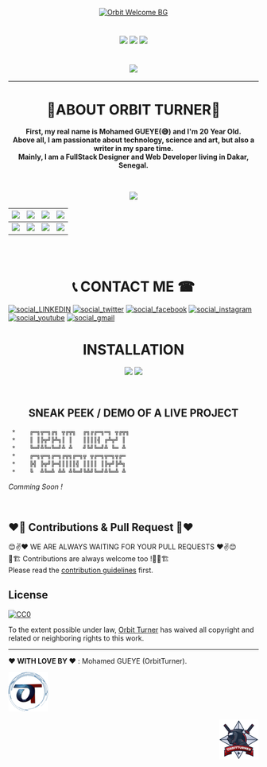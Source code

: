 <p align="center">
  <a href="http://orbitturner.yj.fr/"><img src="https://github.com/orbitturner/orbitturner/blob/master/OrbitGalaxyGithub.png?raw=true" width="auto" alt="Orbit Welcome BG"/></a>
</p>
 

#
 
<p align="center">
<a href="https://github.com/orbitturner/orbitnextframework/archive/ONF_V1.0.1.zip"><img src="https://img.shields.io/badge/PROUDLY-FROM%20THE%20GREAT-green?style=for-the-badge&logo=love&logoColor=GREEN"></a>
<a href="https://github.com/orbitturner/orbitnextframework/issues/new/choose"><img src="https://img.shields.io/badge/COUNTRY%20OF%20-SENEGAL-ffc300?style=for-the-badge"></a>
<a href="https://github.com/orbitturner/orbitnextframework/issues/new/choose"><img src="https://img.shields.io/badge/IN%20SWEET-CONTINENT%20OF%20AFRICA-crimson?style=for-the-badge"></a>
</p>


#
 
<p align="center"><img src="https://cdn.rawgit.com/sindresorhus/awesome/d7305f38d29fed78fa85652e3a63e154dd8e8829/media/badge.svg"/></p>

________
<h1 align="center">🤩ABOUT ORBIT TURNER🤔</h1>
<p  align="center">
<strong>First, my real name is Mohamed GUEYE(😅) and I'm 20 Year Old.<br>
Above all, I am passionate about technology, science and art, but also a writer in my spare time.
<br>Mainly, I am a FullStack Designer and Web Developer living in Dakar, Senegal.</strong>
</p>


<br>
<p align="center"><img src="https://img.shields.io/badge/MOST%20USED-PRORAMMING%20LANGUAGES-21618C?style=for-the-badge"/></p>

| <img src="https://img.shields.io/badge/PHP%20IS%20BAE-grey?style=for-the-badge&logo=php&logoWidth=25"/> 	| <img src="https://img.shields.io/badge/HTML_CSS-grey?style=for-the-badge&logo=html5&logoWidth=25"/> 	| <img src="https://img.shields.io/badge/JS-grey?style=for-the-badge&logo=javascript&logoWidth=25"/> 	| <img src="https://img.shields.io/badge/PYTHON-grey?style=for-the-badge&logo=PYTHON&logoWidth=25"/> 	|
|:-:	|:-:	|:-:	|:-:	|
| <img src="https://img.shields.io/badge/C%20LANGUAGE-grey?style=for-the-badge&logo=C&logoWidth=25"/> 	| <img src="https://img.shields.io/badge/C%20SHARP-grey?style=for-the-badge&logo=C%20sharp&logoWidth=25"/> 	| <img src="https://img.shields.io/badge/JAVA-grey?style=for-the-badge&logo=JAVA&logoWidth=25"/> 	| <img src="https://img.shields.io/badge/SQL-grey?style=for-the-badge&logo=mysql&logoWidth=25"/> 	|

<br>
<br>

<h1 align="center">📞 CONTACT ME ☎</h1>
<a href="https://www.linkedin.com/in/orbitturner/"><img src="https://img.shields.io/badge/LINKEDIN-@orbitturner-0e76a8?style=for-the-badge&logo=linkedin&logoColor=0e76a8&logoWidth=25" alt="social_LINKEDIN"/></a>
<a href="https://twitter.com/orbitturner"><img src="https://img.shields.io/badge/TWITTER-@orbitturner-1DA1F2?style=for-the-badge&logo=twitter&logoColor=1DA1F2&logoWidth=25" alt="social_twitter"></a>
<a href="https://facebook.com/orbitturner"><img src="https://img.shields.io/badge/FACEBOOK-@orbitturner-4267B2?style=for-the-badge&logo=facebook&logoColor=4267B2&logoWidth=25" alt="social_facebook"></a>
<a href="https://instagram.com/orbitturner"><img src="https://img.shields.io/badge/INSTAGRAM-@orbitturner-C13584?style=for-the-badge&logo=instagram&logoColor=C13584&logoWidth=25" alt="social_instagram"></a>
<a href="https://youtube.com/orbitturner"><img src="https://img.shields.io/badge/YOUTUBE-@orbitturner-FF0000?style=for-the-badge&logo=youtube&logoColor=FF0000&logoWidth=25" alt="social_youtube"></a>
<a href="mailto:orbitturner@gmail.com"><img src="https://img.shields.io/badge/GMAIL-@orbitturner-B23121?style=for-the-badge&logo=gmail&logoColor=B23121&logoWidth=25" alt="social_gmail"></a>



<h1 align="center">INSTALLATION</h1>
<p align="center">
<a href="https://github.com/orbitturner/orbitnextframework/archive/ONF_V1.0.1.zip"><img src="https://img.shields.io/badge/DOWNLOAD-LATEST%20VERSION-lime?style=for-the-badge&logo=docusign&logoColor=lime"></a>
<a href="https://github.com/orbitturner/orbitnextframework/issues/new/choose"><img src="https://img.shields.io/badge/ISSUES-CREATE%20AN%20ISSUE-crimson?style=for-the-badge&logo=indeed&logoColor=CRIMSON"></a>
</p>
<br/>
<h2 align="center">SNEAK PEEK / DEMO OF A LIVE PROJECT</h2>

```
 *    ╔═╗╦═╗╔╗ ╦╔╦╗  ╔╗╔╔═╗═╗ ╦╔╦╗  
 *    ║ ║╠╦╝╠╩╗║ ║   ║║║║╣ ╔╩╦╝ ║   
 *    ╚═╝╩╚═╚═╝╩ ╩   ╝╚╝╚═╝╩ ╚═ ╩   
 *    ╔═╗╦═╗╔═╗╔╦╗╔═╗╦ ╦╔═╗╦═╗╦╔═   
 *    ╠╣ ╠╦╝╠═╣║║║║╣ ║║║║ ║╠╦╝╠╩╗   
 *    ╚  ╩╚═╩ ╩╩ ╩╚═╝╚╩╝╚═╝╩╚═╩ ╩   
```
*Comming Soon !*

<br/>

## ❤🚀 Contributions & Pull Request 🚀❤
😊✌❤ WE ARE ALWAYS WAITING FOR YOUR PULL REQUESTS ❤✌😊<br/>
💠🏗 Contributions are always welcome too !🌌💠🏗<br/>
Please read the [contribution guidelines](public/assets/contributing.md) first.
<br/>
## License

[![CC0](https://licensebuttons.net/p/zero/1.0/88x31.png)](https://creativecommons.org/publicdomain/zero/1.0/)

To the extent possible under law, [Orbit Turner](http://orbitturner.yj.fr) has waived all copyright and related or neighboring rights to this work.


______________________________________________________
**❤ WITH LOVE BY ❤** : Mohamed GUEYE (OrbitTurner).

![Image of OT](https://github.com/orbitturner/challenger/blob/master/images/orbitturner1.png?raw=true)

<img src="https://github.com/orbitturner/challenger/blob/master/images/OrbitTurner_Gaming_GitHubBadge.png?raw=true" align="right" />
